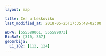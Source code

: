 ```yaml
---
layout: map

title: Cer u Leskoviku
last_modified_at: 2018-05-25T17:35:48+02:00

WDPA: [555589061, 555589073]
BioRaS: [310, 367]
geoSrbija:
  L1_182: [112, 124]
---
```

